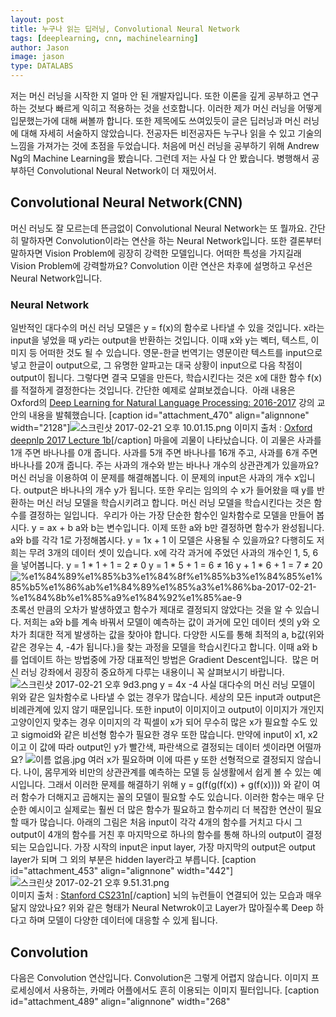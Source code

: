 ```yaml
---
layout: post
title: 누구나 읽는 딥러닝, Convolutional Neural Network
tags: [deeplearning, cnn, machinelearning]
author: Jason
image: jason
type: DATALABS
---
```


저는 머신 러닝을 시작한 지 얼마 안 된 개발자입니다. 또한 이론을 깊게 공부하고 연구하는 것보다 빠르게 익히고 적용하는 것을 선호합니다. 이러한 제가 머신 러닝을 어떻게 입문했는가에 대해 써볼까 합니다. 또한 제목에도 쓰여있듯이 글은 딥러닝과 머신 러닝에 대해 자세히 서술하지 않았습니다. 전공자든 비전공자든 누구나 읽을 수 있고 기술의 느낌을 가져가는 것에 초점을 두었습니다. 처음에 머신 러닝을 공부하기 위해 Andrew Ng의 Machine Learning을 봤습니다. 그런데 저는 사실 다 안 봤습니다. 병행해서 공부하던 Convolutional Neural Network이 더 재밌어서. 

## Convolutional Neural Network(CNN)

머신 러닝도 잘 모르는데 뜬금없이 Convolutional Neural Network는 또 뭘까요. 간단히 말하자면 Convolution이라는 연산을 하는 Neural Network입니다. 또한 결론부터 말하자면 Vision Problem에 굉장히 강력한 모델입니다. 어떠한 특성을 가지길래 Vision Problem에 강력할까요? Convolution 이란 연산은 차후에 설명하고 우선은 Neural Network입니다. 

### Neural Network

일반적인 대다수의 머신 러닝 모델은 y = f(x)의 함수로 나타낼 수 있을 것입니다. x라는 input을 넣었을 때 y라는 output을 반환하는 것입니다. 이때 x와 y는 벡터, 텍스트, 이미지 등 어떠한 것도 될 수 있습니다. 영문-한글 번역기는 영문이란 텍스트를 input으로 넣고 한글이 output으로, 그 유명한 알파고는 대국 상황이 input으로 다음 착점이 output이 됩니다. 그렇다면 결국 모델을 만든다, 학습시킨다는 것은 x에 대한 함수 f(x)를 적절하게 결정한다는 것입니다. 간단한 예제로 살펴보겠습니다.  아래 내용은 Oxford의 [Deep Learning for Natural Language Processing: 2016-2017](https://github.com/oxford-cs-deepnlp-2017/lectures) 강의 교안의 내용을 발췌했습니다. [caption id="attachment_470" align="alignnone" width="2128"]![스크린샷 2017-02-21 오후 10.01.15.png](https://boilerbuzzni.files.wordpress.com/2017/02/e18489e185b3e1848fe185b3e18485e185b5e186abe18489e185a3e186ba-2017-02-21-e1848be185a9e18492e185ae-10-01-15.png) 이미지 출처 : [Oxford deepnlp 2017 Lecture 1b](https://github.com/oxford-cs-deepnlp-2017/lectures)[/caption] 마을에 괴물이 나타났습니다. 이 괴물은 사과를 1개 주면 바나나를 0개 줍니다. 사과를 5개 주면 바나나를 16개 주고, 사과를 6개 주면 바나나를 20개 줍니다. 주는 사과의 개수와 받는 바나나 개수의 상관관계가 있을까요? 머신 러닝을 이용하여 이 문제를 해결해봅니다. 이 문제의 input은 사과의 개수 x입니다. output은 바나나의 개수 y가 됩니다. 또한 우리는 임의의 수 x가 들어왔을 때 y를 반환하는 머신 러닝 모델을 학습시키려고 합니다. 머신 러닝 모델을 학습시킨다는 것은 함수를 결정하는 일입니다.  우리가 아는 가장 단순한 함수인 일차함수로 모델을 만들어 봅시다. y = ax + b a와 b는 변수입니다. 이제 또한 a와 b만 결정하면 함수가 완성됩니다. a와 b를 각각 1로 가정해봅시다. y = 1x + 1 이 모델은 사용될 수 있을까요? 다행히도 저희는 무려 3개의 데이터 셋이 있습니다. x에 각각 과거에 주었던 사과의 개수인 1, 5, 6을 넣어봅니다. y = 1 * 1 + 1 = 2 ≠ 0 y = 1 * 5 + 1 = 6 ≠ 16 y + 1 * 6 + 1 = 7 ≠ 20 ![%e1%84%89%e1%85%b3%e1%84%8f%e1%85%b3%e1%84%85%e1%85%b5%e1%86%ab%e1%84%89%e1%85%a3%e1%86%ba-2017-02-21-%e1%84%8b%e1%85%a9%e1%84%92%e1%85%ae-9](https://boilerbuzzni.files.wordpress.com/2017/02/e18489e185b3e1848fe185b3e18485e185b5e186abe18489e185a3e186ba-2017-02-21-e1848be185a9e18492e185ae-91.png) 초록선 만큼의 오차가 발생하였고 함수가 제대로 결정되지 않았다는 것을 알 수 있습니다. 저희는 a와 b를 계속 바꿔서 모델이 예측하는 값이 과거에 모인 데이터 셋의 y와 오차가 최대한 적게 발생하는 값을 찾아야 합니다. 다양한 시도를 통해 최적의 a, b값(위와 같은 경우는 4, -4가 됩니다.)을 찾는 과정을 모델을 학습시킨다고 합니다. 이때 a와 b를 업데이트 하는 방법중에 가장 대표적인 방법은 Gradient Descent입니다.  많은 머신 러닝 강좌에서 굉장히 중요하게 다루는 내용이니 꼭 살펴보시기 바랍니다. ![스크린샷 2017-02-21 오후 9d3.png](https://boilerbuzzni.files.wordpress.com/2017/02/e18489e185b3e1848fe185b3e18485e185b5e186abe18489e185a3e186ba-2017-02-21-e1848be185a9e18492e185ae-9d3.png) y = 4x -4 사실 대다수의 머신 러닝 모델이 위와 같은 일차함수로 나타낼 수 없는 경우가 많습니다. 세상의 모든 input과 output은 비례관계에 있지 않기 때문입니다. 또한 input이 이미지이고 output이 이미지가 개인지 고양이인지 맞추는 경우 이미지의 각 픽셀이 x가 되어 무수히 많은 x가 필요할 수도 있고 sigmoid와 같은 비선형 함수가 필요한 경우 또한 많습니다. 만약에 input이 x1, x2이고 이 값에 따라 output인 y가 빨간색, 파란색으로 결정되는 데이터 셋이라면 어떨까요? ![이름 없음.jpg](https://boilerbuzzni.files.wordpress.com/2017/02/e1848be185b5e18485e185b3e186b7-e1848be185a5e186b9e1848be185b3e186b7.jpg) 여러 x가 필요하며 이에 따른 y 또한 선형적으로 결정되지 않습니다. 나이, 몸무게와 비만의 상관관계를 예측하는 모델 등 실생활에서 쉽게 볼 수 있는 예시입니다. 그래서 이러한 문제를 해결하기 위해 y = g(f(g(f(x)) + g(f(x)))) 와 같이 여러 함수가 더해지고 곱해지는 꼴의 모델이 필요할 수도 있습니다. 이러한 함수는 매우 단순한 예시이고 실제로는 훨씬 더 많은 함수가 필요하고 함수끼리 더 복잡한 연산이 필요할 때가 많습니다. 아래의 그림은 처음 input이 각각 4개의 함수를 거치고 다시 그 output이 4개의 함수를 거친 후 마지막으로 하나의 함수를 통해 하나의 output이 결정되는 모습입니다. 가장 시작의 input은 input layer, 가장 마지막의 output은 output layer가 되며 그 외의 부분은 hidden layer라고 부릅니다. [caption id="attachment_453" align="alignnone" width="442"]![스크린샷 2017-02-21 오후 9.51.31.png](https://boilerbuzzni.files.wordpress.com/2017/02/e18489e185b3e1848fe185b3e18485e185b5e186abe18489e185a3e186ba-2017-02-21-e1848be185a9e18492e185ae-9-51-31.png?w=884)   
이미지 출처 : [Stanford CS231n](http://cs231n.github.io/neural-networks-1/)[/caption] 뇌의 뉴런들이 연결되어 있는 모습과 매우 닮지 않았나요? 위와 같은 형태가 Neural Netwrok이고 Layer가 많아질수록 Deep 하다고 하며 모델이 다양한 데이터에 대응할 수 있게 됩니다. 

## Convolution

다음은 Convolution 연산입니다. Convolution은 그렇게 어렵지 않습니다. 이미지 프로세싱에서 사용하는, 카메라 어플에서도 흔히 이용되는 이미지 필터입니다. [caption id="attachment_489" align="alignnone" width="268"